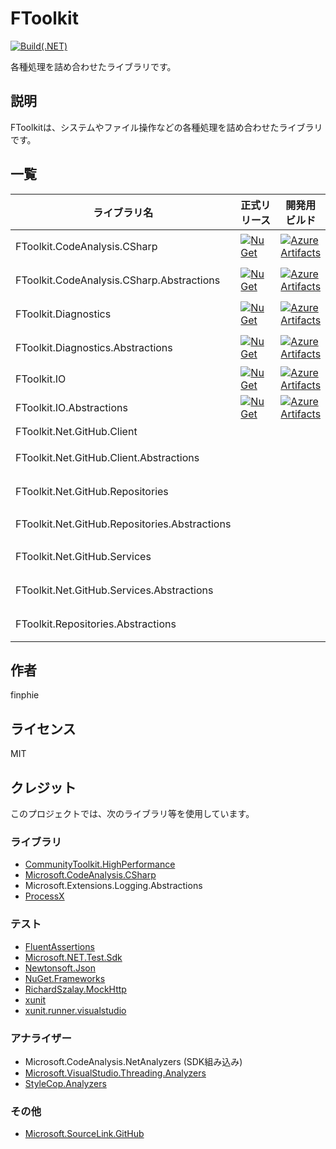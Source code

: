 # FToolkit

[![Build(.NET)](https://github.com/finphie/FToolkit/actions/workflows/build-dotnet.yml/badge.svg)](https://github.com/finphie/FToolkit/actions/workflows/build-dotnet.yml)

各種処理を詰め合わせたライブラリです。

## 説明

FToolkitは、システムやファイル操作などの各種処理を詰め合わせたライブラリです。

## 一覧

ライブラリ名|正式リリース|開発用ビルド|説明
-|-|-|-
FToolkit.CodeAnalysis.CSharp|[![NuGet](https://img.shields.io/nuget/v/FToolkit.CodeAnalysis.CSharp?color=0078d4&label=NuGet)](https://www.nuget.org/packages/FToolkit.CodeAnalysis.CSharp/)|[![Azure Artifacts](https://feeds.dev.azure.com/finphie/7af9aa4d-c550-43af-87a5-01539b2d9934/_apis/public/Packaging/Feeds/DotNet/Packages/d0b79bb1-23d8-42ec-9ff2-05b53918e247/Badge)](https://dev.azure.com/finphie/Main/_artifacts/feed/DotNet/NuGet/FToolkit.CodeAnalysis.CSharp?preferRelease=true)|C#コード関連処理の詰め合わせです。
FToolkit.CodeAnalysis.CSharp.Abstractions|[![NuGet](https://img.shields.io/nuget/v/FToolkit.CodeAnalysis.CSharp.Abstractions?color=0078d4&label=NuGet)](https://www.nuget.org/packages/FToolkit.CodeAnalysis.CSharp.Abstractions/)|[![Azure Artifacts](https://feeds.dev.azure.com/finphie/7af9aa4d-c550-43af-87a5-01539b2d9934/_apis/public/Packaging/Feeds/DotNet/Packages/eac3836c-6ff5-42db-8d7b-dbd72915021a/Badge)](https://dev.azure.com/finphie/Main/_artifacts/feed/DotNet/NuGet/FToolkit.CodeAnalysis.CSharp.Abstractions?preferRelease=true)|FToolkit.CodeAnalysis.CSharpの抽象化です。
FToolkit.Diagnostics|[![NuGet](https://img.shields.io/nuget/v/FToolkit.Diagnostics?color=0078d4&label=NuGet)](https://www.nuget.org/packages/FToolkit.Diagnostics/)|[![Azure Artifacts](https://feeds.dev.azure.com/finphie/7af9aa4d-c550-43af-87a5-01539b2d9934/_apis/public/Packaging/Feeds/18cbb017-6f1d-41eb-b9a5-a6dbf411e3f7/Packages/8efc9e09-0a75-488d-8cd4-22e8d17a8092/Badge)](https://dev.azure.com/finphie/Main/_packaging?_a=package&feed=18cbb017-6f1d-41eb-b9a5-a6dbf411e3f7&package=8efc9e09-0a75-488d-8cd4-22e8d17a8092&preferRelease=true)|システム関連処理の詰め合わせです。
FToolkit.Diagnostics.Abstractions|[![NuGet](https://img.shields.io/nuget/v/FToolkit.Diagnostics.Abstractions?color=0078d4&label=NuGet)](https://www.nuget.org/packages/FToolkit.Diagnostics.Abstractions/)|[![Azure Artifacts](https://feeds.dev.azure.com/finphie/7af9aa4d-c550-43af-87a5-01539b2d9934/_apis/public/Packaging/Feeds/DotNet/Packages/cada7c86-a601-44df-b92c-78e81eac481c/Badge)](https://dev.azure.com/finphie/Main/_artifacts/feed/DotNet/NuGet/FToolkit.Diagnostics.Abstractions?preferRelease=true)|FToolkit.Diagnosticsの抽象化です。
FToolkit.IO|[![NuGet](https://img.shields.io/nuget/v/FToolkit.IO?color=0078d4&label=NuGet)](https://www.nuget.org/packages/FToolkit.IO/)|[![Azure Artifacts](https://feeds.dev.azure.com/finphie/7af9aa4d-c550-43af-87a5-01539b2d9934/_apis/public/Packaging/Feeds/DotNet/Packages/ca91d183-9e94-4295-ba1f-4fef31731cc3/Badge)](https://dev.azure.com/finphie/Main/_artifacts/feed/DotNet/NuGet/FToolkit.IO?preferRelease=true)|IO関連処理の詰め合わせです。
FToolkit.IO.Abstractions|[![NuGet](https://img.shields.io/nuget/v/FToolkit.IO.Abstractions?color=0078d4&label=NuGet)](https://www.nuget.org/packages/FToolkit.IO.Abstractions/)|[![Azure Artifacts](https://feeds.dev.azure.com/finphie/7af9aa4d-c550-43af-87a5-01539b2d9934/_apis/public/Packaging/Feeds/DotNet/Packages/e4ab5317-d6ad-49ef-a6eb-654c0c166c2e/Badge)](https://dev.azure.com/finphie/Main/_artifacts/feed/DotNet/NuGet/FToolkit.IO.Abstractions?preferRelease=true)|FToolkit.IOの抽象化です。
FToolkit.Net.GitHub.Client|||GitHub APIクライアントです。
FToolkit.Net.GitHub.Client.Abstractions|||FToolkit.Net.GitHub.Clientの抽象化です。
FToolkit.Net.GitHub.Repositories|||GitHub APIを利用して各種処理を行います。
FToolkit.Net.GitHub.Repositories.Abstractions|||FToolkit.Net.GitHub.Repositoriesの抽象化です。
FToolkit.Net.GitHub.Services|||GitHub設定の更新処理を行います。
FToolkit.Net.GitHub.Services.Abstractions|||FToolkit.Net.GitHub.Servicesの抽象化です。
FToolkit.Repositories.Abstractions|||FToolkit Repositoryの抽象化です。

## 作者

finphie

## ライセンス

MIT

## クレジット

このプロジェクトでは、次のライブラリ等を使用しています。

### ライブラリ

- [CommunityToolkit.HighPerformance](https://github.com/CommunityToolkit/dotnet)
- [Microsoft.CodeAnalysis.CSharp](https://github.com/dotnet/roslyn)
- Microsoft.Extensions.Logging.Abstractions
- [ProcessX](https://github.com/Cysharp/ProcessX)

### テスト

- [FluentAssertions](https://github.com/fluentassertions/fluentassertions)
- [Microsoft.NET.Test.Sdk](https://github.com/microsoft/vstest)
- [Newtonsoft.Json](https://github.com/JamesNK/Newtonsoft.Json)
- [NuGet.Frameworks](https://github.com/NuGet/NuGet.Client)
- [RichardSzalay.MockHttp](https://github.com/richardszalay/mockhttp)
- [xunit](https://github.com/xunit/xunit)
- [xunit.runner.visualstudio](https://github.com/xunit/visualstudio.xunit)

### アナライザー

- Microsoft.CodeAnalysis.NetAnalyzers (SDK組み込み)
- [Microsoft.VisualStudio.Threading.Analyzers](https://github.com/Microsoft/vs-threading)
- [StyleCop.Analyzers](https://github.com/DotNetAnalyzers/StyleCopAnalyzers)

### その他

- [Microsoft.SourceLink.GitHub](https://github.com/dotnet/sourcelink)
